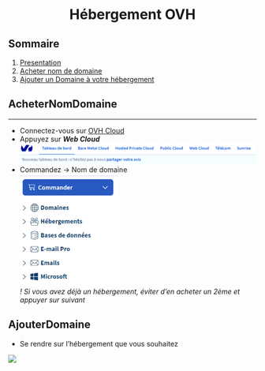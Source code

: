 # <p align="center">Hébergement OVH</p>
## Sommaire
1. [Presentation](#presentation)
2. [Acheter nom de domaine](#AcheterNomDomaine)
3. [Ajouter un Domaine à votre hébergement](#AjouterDomaine)

## AcheterNomDomaine
***
* Connectez-vous sur <a href ="https://www.ovh.com/auth/?action=gotomanager&from=https://www.ovh.com/fr/&ovhSubsidiary=fr">OVH Cloud</a>
* Appuyez sur ***Web Cloud*** 
![nav-menu](imageOVH/image1.png)
* Commandez -> Nom de domaine<br>
<img src="imageOVH/commander.png" width="200"/><br>
*! Si vous avez déjà un hébergement, éviter d’en acheter un 2ème et appuyer sur suivant​*

## AjouterDomaine
* Se rendre sur l’hébergement que vous souhaitez​
<img src="imageOVH/heberger.png" width="200"/>
